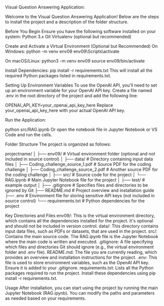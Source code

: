 Visual Question Answering Application:

Welcome to the Visual Question Answering Application! Below are the steps to install the project and a description of the folder structure.

Before You Begin
Ensure you have the following software installed on your system:
Python 3.x
Git
Virtualenv (optional but recommended)



Create and Activate a Virtual Environment (Optional but Recommended)
On Windows:
python -m venv env09
env09\Scripts\activate

On macOS/Linux:
python3 -m venv env09
source env09/bin/activate


Install Dependencies:
pip install -r requirements.txt
This will install all the required Python packages listed in requirements.txt.


Setting Up Environment Variables
To use the OpenAI API, you'll need to set up an environment variable for your OpenAI API key. Create a file named .env in the root directory of the project and add the following line:

OPENAI_API_KEY=your_openai_api_key_here
Replace your_openai_api_key_here with your actual OpenAI API key.


Run the Application: 

python src/RAG.ipynb
Or open the notebook file in Jupyter Notebook or VS Code and run the cells.

Folder Structure
The project is organized as follows:


projectname/
│
├── env09/                   # Virtual environment folder (optional and not included in source control)
│
├── data/                    # Directory containing input data files
│   ├── Coding_challenge_source_1.pdf   # Source PDF for the coding challenge
│   ├── Coding_challenge_source_2.pdf   # Another source PDF for the coding challenge
│
├── src/                     # Source code for the project
│   └── RAG.ipynb            # Main Jupyter Notebook file for the project
│
├── test/                    # example output 
│
├── .gitignore               # Specifies files and directories to be ignored by Git
├── README.md                # Project overview and installation guide
├── .env                     # Environment file for storing sensitive API keys (not included in source control)
└── requirements.txt         # Python dependencies for the project

Key Directories and Files
env09/: This is the virtual environment directory, which contains all the dependencies installed for the project. It's optional and should not be included in version control.
data/: This directory contains input data files, such as PDFs or datasets, that are used in the project.
src/: Contains the main source code. The RAG.ipynb file is the Jupyter Notebook where the main code is written and executed.
.gitignore: A file specifying which files and directories Git should ignore (e.g., the virtual environment folder and .env file).
README.md: The file you are currently reading, which provides an overview and installation instructions for the project.
.env: This file is used to store environment variables, such as the OpenAI API key. Ensure it is added to your .gitignore.
requirements.txt: Lists all the Python packages required to run the project. Install these dependencies using pip install -r requirements.txt.


Usage
After installation, you can start using the project by running the main Jupyter Notebook (RAG.ipynb). You can modify the paths and parameters as needed based on your requirements.